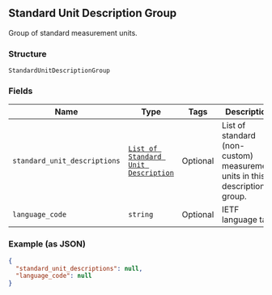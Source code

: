 ## Standard Unit Description Group

Group of standard measurement units.

### Structure

`StandardUnitDescriptionGroup`

### Fields

| Name | Type | Tags | Description |
|  --- | --- | --- | --- |
| `standard_unit_descriptions` | [`List of Standard Unit Description`]($m/StandardUnitDescription) | Optional | List of standard (non-custom) measurement units in this description group. |
| `language_code` | `string` | Optional | IETF language tag. |

### Example (as JSON)

```json
{
  "standard_unit_descriptions": null,
  "language_code": null
}
```

